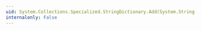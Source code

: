 ```yaml
---
uid: System.Collections.Specialized.StringDictionary.Add(System.String,System.String)
internalonly: False
---
```


